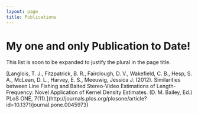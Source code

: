 ```yaml
---
layout: page
title: Publications
---
```

<h1>My one and only Publication to Date!</h1>
<p1>This list is soon to be expanded to justify the plural in the page title.</p>
[Langlois, T. J., Fitzpatrick, B. R., Fairclough, D. V., Wakefield, C. B., Hesp, S. A., McLean, D. L., Harvey, E. S., Meeuwig, Jessica J. (2012). Similarities between Line Fishing and Baited Stereo-Video Estimations of Length-Frequency: Novel Application of Kernel Density Estimates. (D. M. Bailey, Ed.) PLoS ONE, 7(11).](http://journals.plos.org/plosone/article?id=10.1371/journal.pone.0045973)

